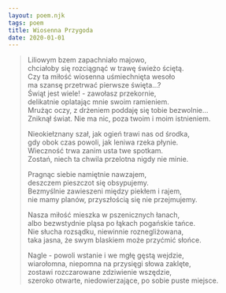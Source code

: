```yaml
---
layout: poem.njk
tags: poem
title: Wiosenna Przygoda
date: 2020-01-01
---
```


> Liliowym bzem zapachniało majowo,  
> chciałoby się rozciągnąć w trawę świeżo ściętą.  
> Czy ta miłość wiosenna uśmiechnięta wesoło  
> ma szansę przetrwać pierwsze święta…?  
> Świąt jest wiele! - zawołasz przekornie,  
> delikatnie oplatając mnie swoim ramieniem.   
> Mrużąc oczy, z drżeniem poddaję się tobie bezwolnie…  
> Zniknął świat. Nie ma nic, poza twoim i moim istnieniem.  
>   
> Nieokiełznany szał, jak ogień trawi nas od środka,   
> gdy obok czas powoli, jak leniwa rzeka płynie.  
> Wieczność trwa zanim usta twe spotkam.  
> Zostań, niech ta chwila przelotna nigdy nie minie.  
>   
> Pragnąc siebie namiętnie nawzajem,  
> deszczem pieszczot się obsypujemy.  
> Bezmyślnie zawieszeni między piekłem i rajem,  
> nie mamy planów, przyszłością się nie przejmujemy.  
>   
> Nasza miłość mieszka w pszenicznych łanach,  
> albo bezwstydnie pląsa po łąkach pogańskie tańce.  
> Nie słucha rozsądku, niewinnie roznegliżowana,  
> taka jasna, że swym blaskiem może przyćmić słońce.  
>   
> Nagle - powoli wstanie i we mgłę gęstą wejdzie,  
> wiarołomna, niepomna na przysięgi słowa zaklęte,  
> zostawi rozczarowane zdziwienie wszędzie,  
> szeroko otwarte, niedowierzające, po sobie puste miejsce.   
